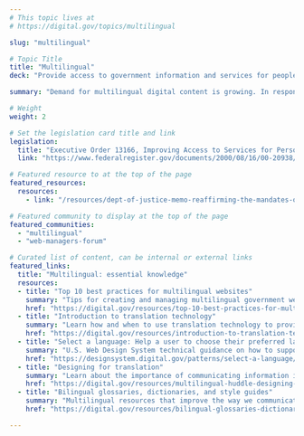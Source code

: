 ```yaml
---
# This topic lives at
# https://digital.gov/topics/multilingual

slug: "multilingual"

# Topic Title
title: "Multilingual"
deck: "Provide access to government information and services for people with limited English proficiency."

summary: "Demand for multilingual digital content is growing. In response to this demand, federal agencies are publishing more digital content in multiple languages. Expanding digital content in languages other than English is essential to building public trust, effectively serving communities, and ensuring government content is accessible for all."

# Weight
weight: 2

# Set the legislation card title and link
legislation:
  title: "Executive Order 13166, Improving Access to Services for Persons with Limited English Proficiency"
  link: "https://www.federalregister.gov/documents/2000/08/16/00-20938/improving-access-to-services-for-persons-with-limited-english-proficiency"

# Featured resource to at the top of the page
featured_resources:
  resources:
    - link: "/resources/dept-of-justice-memo-reaffirming-the-mandates-of-eo-13166/"

# Featured community to display at the top of the page
featured_communities:
  - "multilingual"
  - "web-managers-forum"

# Curated list of content, can be internal or external links
featured_links:
  title: "Multilingual: essential knowledge"
  resources:
  - title: "Top 10 best practices for multilingual websites"
    summary: "Tips for creating and managing multilingual government websites."
    href: "https://digital.gov/resources/top-10-best-practices-for-multilingual-websites/"
  - title: "Introduction to translation technology"
    summary: "Learn how and when to use translation technology to provide meaningful access for people with limited English proficiency."
    href: "https://digital.gov/resources/introduction-to-translation-technology"
  - title: "Select a language: Help a user to choose their preferred language"
    summary: "U.S. Web Design System technical guidance on how to support users in their language of choice."
    href: "https://designsystem.digital.gov/patterns/select-a-language/"
  - title: "Designing for translation"
    summary: "Learn about the importance of communicating information in several languages and designing for translation."
    href: "https://digital.gov/resources/multilingual-huddle-designing-for-translation/"
  - title: "Bilingual glossaries, dictionaries, and style guides"
    summary: "Multilingual resources that improve the way we communicate with people in languages other than English."
    href: "https://digital.gov/resources/bilingual-glossaries-dictionaries-style-guides"

---
```

